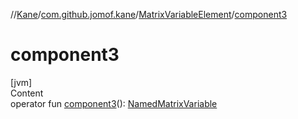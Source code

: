 //[Kane](../../index.md)/[com.github.jomof.kane](../index.md)/[MatrixVariableElement](index.md)/[component3](component3.md)



# component3  
[jvm]  
Content  
operator fun [component3](component3.md)(): [NamedMatrixVariable](../-named-matrix-variable/index.md)  




